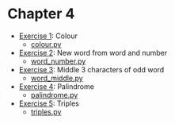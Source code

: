 # Chapter 4
- [Exercise 1](/C4/EX1): Colour
    - [colour.py](/C4/EX1/colour.py)
- [Exercise 2](/C4/EX2): New word from word and number
    - [word_number.py](/C4/EX2/word_number.py)
- [Exercise 3](/C4/EX3): Middle 3 characters of odd word
    - [word_middle.py](/C4/EX3/word_middle.py)
- [Exercise 4](/C4/EX4): Palindrome
    - [palindrome.py](/C4/EX4/palindrome.py)
- [Exercise 5](/C4/EX5): Triples
    - [triples.py](/C4/EX5/triples.py)